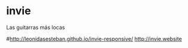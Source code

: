 # invie
Las guitarras más locas

#http://leonidasesteban.github.io/invie-responsive/
http://invie.website

